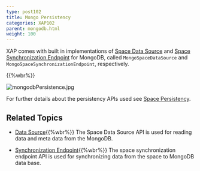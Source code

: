 ```yaml
---
type: post102
title: Mongo Persistency
categories: XAP102
parent: mongodb.html
weight: 100
---
```





XAP comes with built in implementations of [Space Data Source](./space-data-source-api.html) and [Space Synchronization Endpoint](./space-synchronization-endpoint-api.html)
 for MongoDB, called `MongoSpaceDataSource` and `MongoSpaceSynchronizationEndpoint`, respectively.

{{%wbr%}}

![mongodbPersistence.jpg](/attachment_files/mongodbPersistence.jpg)



For further details about the persistency APIs used see [Space Persistency](./space-persistency.html).


## Related Topics

- [Data Source](./mongodb-space-data-source.html){{%wbr%}}
The Space Data Source API is used for reading data and meta data from the MongoDB.

- [Synchronization Endpoint](./mongodb-space-synchronization-endpoint.html){{%wbr%}}
The space synchronization endpoint API is used for synchronizing data from the space to MongoDB data base.
